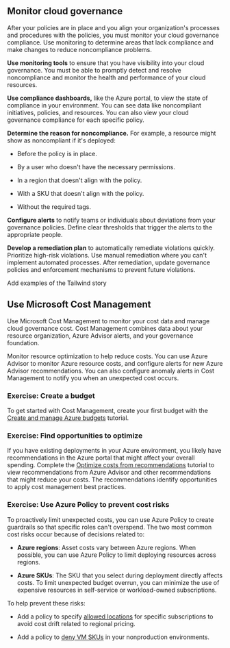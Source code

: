 ## Monitor cloud governance

After your policies are in place and you align your organization's processes and procedures with the policies, you must monitor your cloud governance compliance. Use monitoring to determine areas that lack compliance and make changes to reduce noncompliance problems.

**Use monitoring tools** to ensure that you have visibility into your cloud governance. You must be able to promptly detect and resolve noncompliance and monitor the health and performance of your cloud resources.

**Use compliance dashboards,** like the Azure portal, to view the state of compliance in your environment. You can see data like noncompliant initiatives, policies, and resources. You can also view your cloud governance compliance for each specific policy.

**Determine the reason for noncompliance.** For example, a resource might show as noncompliant if it's deployed:

- Before the policy is in place.

- By a user who doesn't have the necessary permissions.
- In a region that doesn't align with the policy.
- With a SKU that doesn't align with the policy.
- Without the required tags.

**Configure alerts** to notify teams or individuals about deviations from your governance policies. Define clear thresholds that trigger the alerts to the appropriate people.

**Develop a remediation plan** to automatically remediate violations quickly. Prioritize high-risk violations. Use manual remediation where you can't implement automated processes. After remediation, update governance policies and enforcement mechanisms to prevent future violations.


Add examples of the Tailwind story


## Use Microsoft Cost Management

Use Microsoft Cost Management to monitor your cost data and manage cloud governance cost. Cost Management combines data about your resource organization, Azure Advisor alerts, and your governance foundation.

Monitor resource optimization to help reduce costs. You can use Azure Advisor to monitor Azure resource costs, and configure alerts for new Azure Advisor recommendations. You can also configure anomaly alerts in Cost Management to notify you when an unexpected cost occurs.

### Exercise: Create a budget

To get started with Cost Management, create your first budget with the [Create and manage Azure budgets](/azure/cost-management-billing/costs/tutorial-acm-create-budgets) tutorial.

### Exercise: Find opportunities to optimize

If you have existing deployments in your Azure environment, you likely have recommendations in the Azure portal that might affect your overall spending. Complete the [Optimize costs from recommendations](/azure/cost-management-billing/costs/tutorial-acm-opt-recommendations) tutorial to view recommendations from Azure Advisor and other recommendations that might reduce your costs. The recommendations identify opportunities to apply cost management best practices.

### Exercise: Use Azure Policy to prevent cost risks

To proactively limit unexpected costs, you can use Azure Policy to create guardrails so that specific roles can't overspend. The two most common cost risks occur because of decisions related to:

- **Azure regions**: Asset costs vary between Azure regions. When possible, you can use Azure Policy to limit deploying resources across regions.

- **Azure SKUs**: The SKU that you select during deployment directly affects costs. To limit unexpected budget overrun, you can minimize the use of expensive resources in self-service or workload-owned subscriptions.

To help prevent these risks:

- Add a policy to specify [allowed locations](https://portal.azure.com/#blade/Microsoft_Azure_Policy/PolicyDetailBlade/definitionId/%2Fproviders%2FMicrosoft.Authorization%2FpolicyDefinitions%2Fe56962a6-4747-49cd-b67b-bf8b01975c4c) for specific subscriptions to avoid cost drift related to regional pricing.

- Add a policy to [deny VM SKUs](https://portal.azure.com/#blade/Microsoft_Azure_Policy/PolicyDetailBlade/definitionId/%2Fproviders%2FMicrosoft.Authorization%2FpolicyDefinitions%2Fcccc23c7-8427-4f53-ad12-b6a63eb452b3) in your nonproduction environments.


